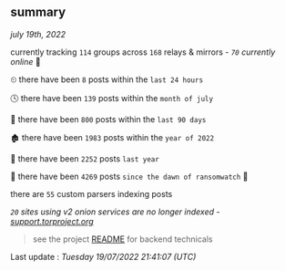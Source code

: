 
## summary
_july 19th, 2022_

currently tracking `114` groups across `168` relays & mirrors - _`70` currently online_ 📡

⏲ there have been `8` posts within the `last 24 hours`

🕓 there have been `139` posts within the `month of july`

📅 there have been `800` posts within the `last 90 days`

🏚 there have been `1983` posts within the `year of 2022`

🚀 there have been `2252` posts `last year`

🦕 there have been `4269` posts `since the dawn of ransomwatch` 🐣

there are `55` custom parsers indexing posts

_`20` sites using v2 onion services are no longer indexed - [support.torproject.org](https://support.torproject.org/onionservices/v2-deprecation/)_

> see the project [README](https://github.com/jmousqueton/ransomwatch#readme) for backend technicals



Last update : _Tuesday 19/07/2022 21:41:07 (UTC)_

